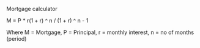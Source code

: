Mortgage calculator

M = P * r(1 + r) ^ n / (1 + r) ^ n - 1

Where M = Mortgage, P = Principal, r = monthly interest, n = no of months (period)

